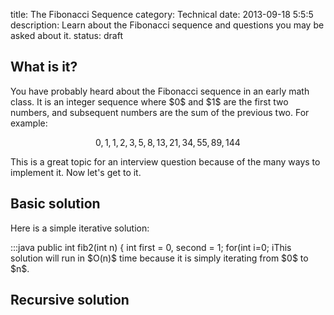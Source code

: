 title: The Fibonacci Sequence
category: Technical
date: 2013-09-18 5:5:5
description: Learn about the Fibonacci sequence and questions you may be asked about it.
status: draft

<h2>What is it?</h2>
<p>You have probably heard about the Fibonacci sequence in an early math class.  It is an integer sequence where $0$ and $1$ are the first two numbers, and subsequent numbers are the sum of the previous two.  For example: </p>

$$0,1,1,2,3,5,8,13,21,34,55,89,144$$

<p>This is a great topic for an interview question because of the many ways to implement it.  Now let's get to it.</p>

<h2>Basic solution</h2>
<p>Here is a simple iterative solution:</p>
	:::java
	public int fib2(int n) {
	    int first = 0, second = 1;
	    for(int i=0; i<n; i++) {
	        int temp = first;
	        first = second;
	        second = temp + second;
	    }
	    return first;
	}

<p>This solution will run in $O(n)$ time because it is simply iterating from $0$ to $n$.</p>

<h2>Recursive solution</h2>
<p></p>
